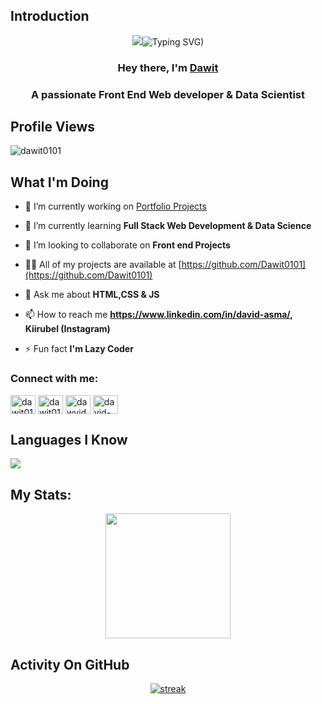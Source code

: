 ## Introduction
<p align="center">
<img src="[https://readme-typing-svg.demolab.com/?lines=Developer%20of%20ChatCool%20Bot;Contributed%20to%201500+%2B%20servers%20inside%20Discord;3+%2B%20years%20of%20coding%20experience&font=Fira%20Code&center=true&width=700&height=45&color=fff53a&vCenter=true&pause=1000&size=25](https://git.io/typing-svg"><img src="https://readme-typing-svg.demolab.com?font=Fira+Code&pause=1000&color=F7E10F&width=435&lines=Welcome+to+my+Github+Profile;Front+End+web+Developer;Data+Scientist;Follow+my+account!" alt="Typing SVG)" /></a>
</p>

<h3 align="center">Hey there, I'm <a href="https://github.com/Dawit0101">Dawit</a></h3>
<h3 align="center">A passionate Front End Web developer & Data Scientist </h3>

## Profile Views
<p align="left"> <img src="https://komarev.com/ghpvc/?username=dawit0101&label=Profile%20views&color=0e75b6&style=flat" alt="dawit0101" /> </p>

## What I'm Doing

- 🔭 I’m currently working on [Portfolio Projects](https://github.com/Dawit0101)

- 🌱 I’m currently learning **Full Stack Web Development & Data Science**

- 👯 I’m looking to collaborate on **Front end Projects**

- 👨‍💻 All of my projects are available at [https://github.com/Dawit0101](https://github.com/Dawit0101)

- 💬 Ask me about **HTML,CSS & JS**

- 📫 How to reach me **https://www.linkedin.com/in/david-asma/, Kiirubel (Instagram)**

- ⚡ Fun fact **I'm Lazy Coder**


<h3 align="left">Connect with me:</h3>
<p align="left">
<a href="https://codepen.io/dawit0101" target="blank"><img align="center" src="https://raw.githubusercontent.com/rahuldkjain/github-profile-readme-generator/master/src/images/icons/Social/codepen.svg" alt="dawit0101" height="30" width="40" /></a>
<a href="https://dev.to/dawit0101" target="blank"><img align="center" src="https://raw.githubusercontent.com/rahuldkjain/github-profile-readme-generator/master/src/images/icons/Social/devto.svg" alt="dawit0101" height="30" width="40" /></a>
<a href="https://twitter.com/dawvid01" target="blank"><img align="center" src="https://raw.githubusercontent.com/rahuldkjain/github-profile-readme-generator/master/src/images/icons/Social/twitter.svg" alt="dawvid01" height="30" width="40" /></a>
<a href="https://linkedin.com/in/david-asma" target="blank"><img align="center" src="https://raw.githubusercontent.com/rahuldkjain/github-profile-readme-generator/master/src/images/icons/Social/linked-in-alt.svg" alt="david-asma" height="30" width="40" /></a>
</p>

## Languages I Know
<p align="left"> <a href="https://github.com/Dawit0101"><img src="https://skillicons.dev/icons?i=vscode,github,git,docker,css,html,js,python,mysql,php,stackoverflow,ps,ai,au,pr,xd"> </a> </p>

## My Stats:
<p align="center">
<img height="200px" src="https://github-readme-stats.vercel.app/api?username=Dawit0101&hide_border=true&show_icons=true&count_private=true&theme=gruvbox&bg_color=151515">
</p>

## Activity On GitHub

<p align="center">
  <a href="https://github.com/Dawit0101">      
<img title="stats" alt="streak" src="https://github-readme-streak-stats.herokuapp.com/?user=Dawit0101&theme=dark&hide_border=true&stroke=f53b3b"/>
</a> 
</p>
<!--
<p align="left"> <a href="https://github.com/ryo-ma/github-profile-trophy"><img src="https://github-profile-trophy.vercel.app/?username=dawit0101" alt="dawit0101" /></a> </p>
<!--
<p><img align="left" src="https://github-readme-stats.vercel.app/api/top-langs?username=dawit0101&show_icons=true&locale=en&layout=compact" alt="dawit0101" /></p>
<!--
<p>&nbsp;<img align="center" src="https://github-readme-stats.vercel.app/api?username=dawit0101&show_icons=true&locale=en" alt="dawit0101" /></p>
<!--
<p><img align="center" src="https://github-readme-streak-stats.herokuapp.com/?user=dawit0101&" alt="dawit0101" /></p> 

